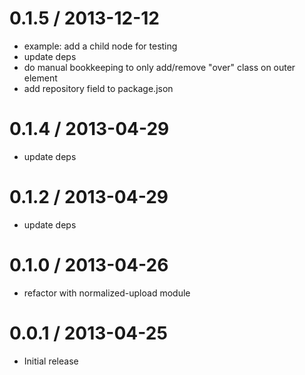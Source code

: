
0.1.5 / 2013-12-12
==================

  * example: add a child node for testing
  * update deps
  * do manual bookkeeping to only add/remove "over" class on outer element
  * add repository field to package.json

0.1.4 / 2013-04-29
==================

  * update deps

0.1.2 / 2013-04-29
==================

  * update deps

0.1.0 / 2013-04-26
==================

  * refactor with normalized-upload module

0.0.1 / 2013-04-25
==================

  * Initial release
